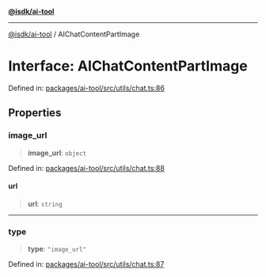 [**@isdk/ai-tool**](../README.md)

***

[@isdk/ai-tool](../globals.md) / AIChatContentPartImage

# Interface: AIChatContentPartImage

Defined in: [packages/ai-tool/src/utils/chat.ts:86](https://github.com/isdk/ai-tool.js/blob/83a1524a1644365964efc043a7a7991d8fd46b49/src/utils/chat.ts#L86)

## Properties

### image\_url

> **image\_url**: `object`

Defined in: [packages/ai-tool/src/utils/chat.ts:88](https://github.com/isdk/ai-tool.js/blob/83a1524a1644365964efc043a7a7991d8fd46b49/src/utils/chat.ts#L88)

#### url

> **url**: `string`

***

### type

> **type**: `"image_url"`

Defined in: [packages/ai-tool/src/utils/chat.ts:87](https://github.com/isdk/ai-tool.js/blob/83a1524a1644365964efc043a7a7991d8fd46b49/src/utils/chat.ts#L87)

